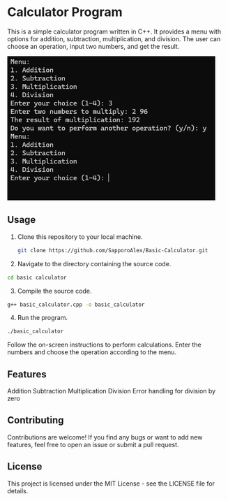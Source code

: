 # Calculator Program

This is a simple calculator program written in C++. It provides a menu with options for addition, subtraction, multiplication, and division. The user can choose an operation, input two numbers, and get the result.

<img src="https://github.com/SapporoAlex/Basic-Calculator/blob/main/cpp%20calculator.png?raw=true">

## Usage

1. Clone this repository to your local machine.
   ```bash
   git clone https://github.com/SapporoAlex/Basic-Calculator.git
   ```
2. Navigate to the directory containing the source code.

```bash
cd basic calculator
```
3. Compile the source code.

```bash
g++ basic_calculator.cpp -o basic_calculator
```

4. Run the program.

```bash
./basic_calculator
```
Follow the on-screen instructions to perform calculations. Enter the numbers and choose the operation according to the menu.

## Features
Addition
Subtraction
Multiplication
Division
Error handling for division by zero

## Contributing
Contributions are welcome! If you find any bugs or want to add new features, feel free to open an issue or submit a pull request.

## License
This project is licensed under the MIT License - see the LICENSE file for details.
